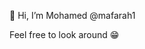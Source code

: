 👋 Hi, I’m Mohamed @mafarah1

Feel free to look around 😁

<!---

- 👀 I’m interested in writing code and prose
- 🌱 I’m currently learning 
- 💞️ I’m looking to collaborate on ...
- 📫 How to reach me ...

mafarah1/mafarah1 is a ✨ special ✨ repository because its `README.md` (this file) appears on your GitHub profile.
You can click the Preview link to take a look at your changes.
--->
